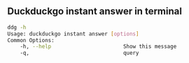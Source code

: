 ## Duckduckgo instant answer in terminal

```sh
ddg -h
Usage: duckduckgo instant answer [options]
Common Options:
    -h, --help                       Show this message
    -q,                              query
```